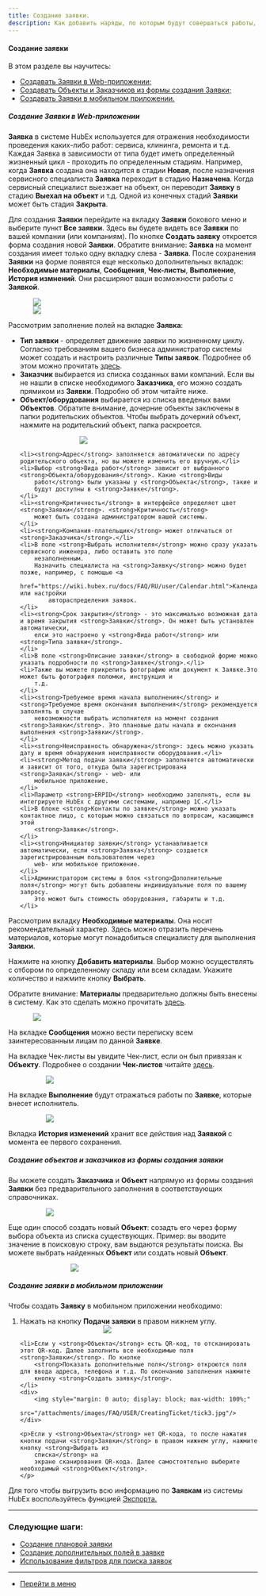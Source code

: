 ```yaml
---
title: Создание заявки.
description: Как добавить наряды, по которым будут совершаться работы, в систему HubEx?
---
```


<!-- Yandex.Metrika counter -->
<script type="text/javascript">
    (function (m, e, t, r, i, k, a) {
        m[i] = m[i] || function () {
            (m[i].a = m[i].a || []).push(arguments)
        };
        m[i].l = 1 * new Date();
        k = e.createElement(t), a = e.getElementsByTagName(t)[0], k.async = 1, k.src = r, a.parentNode.insertBefore(k, a)
    })
    (window, document, "script", "https://mc.yandex.ru/metrika/tag.js", "ym");
    ym('{{ site.yandex_metric }}', "init", {
        id: '{{ site.yandex_metric }}',
        clickmap: true,
        trackLinks: true,
        accurateTrackBounce: true,
        webvisor: true
    });
</script>
<noscript>
    <div><img src="https://mc.yandex.ru/watch/'{{ site.yandex_metric }}'" style="position:absolute; left:-9999px;"
              alt=""/></div>
</noscript>
<!-- /Yandex.Metrika counter -->

#### Создание заявки
В этом разделе вы научитесь:
<html>
<meta charset="utf-8">
<title>Быстрый переход внутри документа</title>
<ul>
    <li><a href="#webticket">Создавать Заявки в Web-приложении;</a></li>
    <li><a href="#webticket2">Создавать Объекты и Заказчиков из формы создания Заявки;</a></li>
    <li><a href="#mobticket">Создавать Заявки в мобильном приложении.</a></li>
</ul>
</html>

<h5 id="webticket">Создание Заявки в Web-приложении</h5>
<p><strong>Заявка</strong> в системе HubEx используется для отражения необходимости проведения каких-либо работ:
    сервиса, клининга,
    ремонта и т.д. Каждая Заявка в зависимости от типа будет иметь определенный жизненный цикл - проходить по
    определенным стадиям. Например, когда <strong>Заявка</strong> создана она находится в стадии <strong>Новая</strong>,
    после назначения сервисного
    специалиста <strong>Заявка</strong> переходит в стадию <strong>Назначена</strong>. Когда сервисный специалист
    выезжает на объект, он переводит <strong>Заявку</strong>
    в стадию <strong>Выехал на объект</strong> и т.д. Одной из конечных стадий <strong>Заявки</strong> может быть стадия
    <strong>Закрыта</strong>.</p>

<p>Для создания <strong>Заявки</strong> перейдите на вкладку <strong>Заявки</strong> бокового меню и выберите пункт
    <strong>Все заявки</strong>. Здесь вы будете видеть все
    <strong>Заявки</strong> по вашей компании (или компаниям). По кнопке <strong>Создать заявку</strong> откроется форма
    создания
    новой <strong>Заявки</strong>. Обратите внимание: <strong>Заявка</strong> на момент создания имеет только одну
    вкладку слева - <strong>Заявка</strong>. После
    сохранения
    <strong>Заявки</strong> на форме появятся еще несколько дополнительных вкладок:<strong> Необходимые
        материалы</strong>, <strong>Сообщения</strong>, <strong>Чек-листы</strong>,
    <strong>Выполнение</strong>, <strong>История
        измнений</strong>. Они расширяют ваши возможности работы с <strong>Заявкой</strong>.</p>

<div>
    <img style="margin: 0 auto; display: block; max-width: 80%;"
         src="/attachments/images/FAQ/USER/CreatingTicket/NewTicket.jpg"/>
</div>

<div>
    <img style="margin: 0 auto; display: block; max-width: 80%;" src="/attachments/images/FAQ/USER/CreatingTicket/TicketSave.jpg"/>
</div>

<p>Рассмотрим заполнение полей на вкладке <strong>Заявка</strong>:</p>
<ul>
    <li><strong>Тип заявки</strong> - определяет движение заявки по жизненному циклу. Согласно требованиям вашего
        бизнеса администратор
        системы может создать и настроить различные <strong>Типы заявок</strong>. Подробнее об этом можно прочитать <a href="https://wiki.hubex.ru/docs/FAQ/RU/admin/TicketType.html">здесь</a>.
    </li>
    <li><strong>Заказчик</strong> выбирается из списка созданных вами компаний. Если вы не нашли в списке необходимого
        <strong>Заказчика</strong>, его
        можно создать прямиком из <strong>Заявки</strong>. Подробно об этом читайте ниже.
    </li>
    <li><strong>Объект/оборудования</strong> выбирается из списка введеных вами <strong>Объектов</strong>. Обратите
        внимание, дочерние объекты заключены
        в папки родительских объектов. Чтобы выбрать дочерний объект, нажмите на родительский объект, папка раскроется.
    </li>

  <p>  <div>
        <img style="margin: 0 auto; display: block; max-width: 50%;" src="/attachments/images/FAQ/USER/CreatingTicket/FolderObj.jpg"/>
    </div></p>

    <li><strong>Адрес</strong> заполняется автоматически по адресу родительского объекта, но вы можете изменить его вручную.</li>
    <li>Выбор <strong>Вида работ</strong> зависит от выбранного <strong>Объекта/оборудования</strong>. Какие <strong>Виды
        работ</strong> были указаны у <strong>Объекта</strong>, такие и
        будут доступны в <strong>Заявке</strong>.
    </li>
    <li><strong>Критичность</strong> в интерфейсе определяет цвет <strong>Заявки</strong>. <strong>Критичность</strong>
        может быть создана администратором вашей системы.
    </li>
    <li><strong>Компания-плательщик</strong> может отличаться от <strong>Заказчика</strong>.</li>
    <li>В поле <strong>Выбрать исполнителя</strong> можно сразу указать сервисного инженера, либо оставить это поле
        незаполненным.
        Назначить специалиста на <strong>Заявку</strong> можно будет позже, например, с помощью <a
                href="https://wiki.hubex.ru/docs/FAQ/RU/user/Calendar.html">Календаря</a>, или настройки
            автораспределения заявок.
    </li>
    <li><strong>Срок закрытия</strong> - это максимально возможная дата и время закрытия <strong>Заявки</strong>. Он может быть установлен автоматически,
        елси это настроено у <strong>Вида работ</strong> или <strong>Типа заявки</strong>.
    </li>
    <li>В поле <strong>Описание заявки</strong> в свободной форме можно указать подробности по <strong>Заявке</strong>.</li>
    <li>Также вы можете прикрепить фотографию или документ к Заявке.Это может быть фотография поломки, инструкция и
        т.д.
    </li>
    <li><strong>Требуемое время начала выполнения</strong> и <strong>Требуемое время окончания выполнения</strong> рекомендуется заполнять в случае
        невозможности выбрать исполнителя на момент создания <strong>Заявки</strong>. Это плановые даты начала и окончания выполнения <strong>Заявки</strong>.
    </li>
    <li><strong>Неисправность обнаружена</strong>: здесь можно указать дату и время обнаружения неисправности оборудования.</li>
    <li><strong>Метод подачи заявки</strong> заполняется автоматически и зависит от того, откуда была зарегистрирована <strong>Заявка</strong> - web- или
        мобильное приложение.
    </li>
    <li>Параметр <strong>ERPID</strong> необходимо заполнять, если вы интегрируете HubEx с другими системами, например 1С.</li>
    <li>В блоке <strong>Контакты по заявке</strong> можно указать контактное лицо, с которым можно связаться по вопросам, касающимся этой
        <strong>Заявки</strong>.
    </li>
    <li><strong>Инициатор заявки</strong> устанавливается автоматически, если <strong>Заявка</strong> создается зарегистрированным пользователем через
        web- или мобильное приложение.
    </li>
    <li>Администратором системы в блок <strong>Дополнительные поля</strong> могут быть добавлены индивидуальные поля по вашему запросу.
        Это может быть стоимость оборудования, габариты и т.д.
    </li>

</ul>

<p>Рассмотрим вкладку <strong>Необходимые материалы</strong>. Она носит рекомендательный характер. Здесь можно отразить перечень
    материалов, которые могут понадобиться специалисту для выполнения <strong>Заявки</strong>.</p>
<p>Нажмите на кнопку <strong>Добавить материалы</strong>. Выбор можно осуществлять с отбором по определенному складу или всем
    складам. Укажите количество и нажмите кнопку <strong>Выбрать</strong>.</p>
<p>Обратите внимание: <strong>Материалы</strong> предварительно должны быть внесены в систему. Как это сделать можно прочитать <a
        href="https://wiki.hubex.ru/docs/FAQ/RU/user/Materials.html"> здесь</a>.</p>
<div>
    <img style="margin: 0 auto; display: block; max-width: 80%;" src="/attachments/images/FAQ/USER/CreatingTicket/Materials.jpg"/>
</div>

<p>На вкладке <strong>Сообщения</strong> можно вести переписку всем заинтересованным лицам по данной <strong>Заявке</strong>.</p>
<p>На вкладке Чек-листы вы увидите Чек-лист, если он был привязан к <strong>Объекту</strong>. Подробнее о создании
    <strong>Чек-листов</strong> читайте <a
            href="https://wiki.hubex.ru/docs/FAQ/RU/users/Checklists.html"> здесь</a>.</p>
<div>
    <img style="margin: 0 auto; display: block; max-width: 70%;" src="/attachments/images/FAQ/USER/CreatingTicket/CheckList.jpg"/>
</div>

<p>На вкладке <strong>Выполнение</strong> будут отражаться работы по <strong>Заявке</strong>, которые внесет исполнитель.</p>
<div>
    <img style="margin: 0 auto; display: block; max-width: 70%;" src="/attachments/images/FAQ/USER/CreatingTicket/Works.jpg"/>
</div>

<p>Вкладка <strong>История изменений</strong> хранит все действия над <strong>Заявкой</strong> с момента ее первого сохранения.</p>

<h5 id="webticket2">Создание объектов и заказчиков из формы создания заявки</h5>
<p>Вы можете создать <strong>Заказчика</strong> и <strong>Объект</strong> напрямую из формы создания <strong>Заявки</strong> без предварительного заполнения в
    соответствующих справочниках.</p>
<div>
    <img style="margin: 0 auto; display: block; max-width: 70%;" src="/attachments/images/FAQ/USER/CreatingTicket/CreateCO.jpg"/>
</div>


<p>Еще один способ создать новый <strong>Объект</strong>: созадть его через форму выбора объекта из списка существующих.
    Пример: вы вводите значение в поисковую строку, вам выдаются результаты поиска. Вы можете выбрать найденных
    <strong>Объект</strong> или создать новый <strong>Объект</strong>.</p>

  <div>
       <img style="margin: 0 auto; display: block; max-width: 50%;" src="/attachments/images/FAQ/USER/CreatingTicket/SearchObj.jpg"/>
    </div>


<h5 id="mobticket">Создание заявки в мобильном приложении</h5>
<p>Чтобы создать <strong>Заявку</strong> в мобильном приложении необходимо:</p>
<ol>
    <li>Нажать на кнопку <strong>Подачи заявки</strong> в правом нижнем углу.</li>
    <div>
        <img style="margin: 0 auto; display: block; max-width: 30%;" src="/attachments/images/FAQ/USER/CreatingTicket/CreateByMobile.jpg"/>
    </div>

    <li>Если у <strong>Объекта</strong> есть QR-код, то отсканировать этот QR-код. Далее заполнить все необходимые поля <strong>Заявки</strong>. По кнопке
        <strong>Показать дополнительные поля</strong> откроются поля для ввода адреса, телефона и т.д. По окончанию заполнения нажмите
        кнопку <strong>Создать заявку</strong>.
    </li>
    <div>
        <img style="margin: 0 auto; display: block; max-width: 100%;"
             src="/attachments/images/FAQ/USER/CreatingTicket/tick3.jpg"/>
    </div>

    <p>Если у <strong>Объекта</strong> нет QR-кода, то после нажатия кнопки подачи <strong>Заявки</strong> в правом нижнем углу, нажмите кнопку <strong>Выбрать из
        списка</strong> на
        экране сканирования QR-кода. Далее самостоятельно выберите необходимый <strong>Объект</strong>.
    </p>
</ol>


<p>Для того чтобы выгрузить всю информацию по <strong>Заявкам</strong> из системы HubEx воспользуйтесь функцией <a
        href="https://wiki.hubex.ru/docs/FAQ/RU/user/Export.html#tickets"> Экспорта.</a></p>


___
### Следующие шаги:
- [Создание плановой заявки](./PlannedTickets.md)
- [Создание дополнительных полей в заявке](./AdditionalFields.md)
- [Использование фильтров для поиска заявок](./Filters.md)


___
- [Перейти в меню](http://wiki.hubex.ru)
